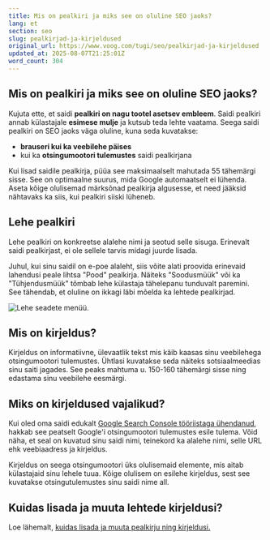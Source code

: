 ```yaml
---
title: Mis on pealkiri ja miks see on oluline SEO jaoks?
lang: et
section: seo
slug: pealkirjad-ja-kirjeldused
original_url: https://www.voog.com/tugi/seo/pealkirjad-ja-kirjeldused
updated_at: 2025-08-07T21:25:01Z
word_count: 304
---
```

## Mis on pealkiri ja miks see on oluline SEO jaoks?

Kujuta ette, et saidi **pealkiri on nagu tootel asetsev embleem**. Saidi pealkiri annab külastajale **esimese mulje** ja kutsub teda lehte vaatama. Seega saidi pealkiri on SEO jaoks väga oluline, kuna seda kuvatakse:

- **brauseri kui ka veebilehe päises**
- kui ka **otsingumootori tulemustes** saidi pealkirjana

Kui lisad saidile pealkirja, püüa see maksimaalselt mahutada 55 tähemärgi sisse. See on optimaalne suurus, mida Google automaatselt ei lühenda. Aseta kõige olulisemad märksõnad pealkirja algusesse, et need jääksid nähtavaks ka siis, kui pealkiri siiski lüheneb.

## Lehe pealkiri

Lehe pealkiri on konkreetse alalehe nimi ja seotud selle sisuga. Erinevalt saidi pealkirjast, ei ole sellele tarvis midagi juurde lisada.

Juhul, kui sinu saidil on e-poe alaleht, siis võite alati proovida erinevaid lahendusi peale lihtsa "Pood" pealkirja. Näiteks "Soodusmüük" või ka "Tühjendusmüük" tõmbab lehe külastaja tähelepanu tunduvalt paremini. See tähendab, et oluline on ikkagi läbi mõelda ka lehtede pealkirjad.

![Lehe seadete menüü.](https://media.voog.com/0000/0036/2183/photos/Pealkirjad_ja_kirjeldused_block.webp "Lehe seadete menüü.")

## Mis on kirjeldus?

Kirjeldus on informatiivne, ülevaatlik tekst mis käib kaasas sinu veebilehega otsingumootori tulemustes. Ühtlasi kuvatakse seda näiteks sotsiaalmeedias sinu saiti jagades. See peaks mahtuma u. 150-160 tähemärgi sisse ning edastama sinu veebilehe eesmärgi.

## Miks on kirjeldused vajalikud?

Kui oled oma saidi edukalt [Google Search Console tööriistaga ühendanud](/tugi/seo/kuidas-ma-saan-oma-kodulehe-otsingumootorite-jaoks-nahtavaks-muuta), hakkab see peatselt Google'i otsingumootori tulemustes esile tulema. Võid näha, et seal on kuvatud sinu saidi nimi, teinekord ka alalehe nimi, selle URL ehk veebiaadress ja kirjeldus.

Kirjeldus on seega otsingumootori üks olulisemaid elemente, mis aitab külastajaid sinu lehele tuua. Kõige olulisem on esilehe kirjeldus, sest see kuvatakse otsingutulemustes sinu saidi nime all.

## Kuidas lisada ja muuta lehtede kirjeldusi?

Loe lähemalt, [kuidas lisada ja muuta pealkirju ning kirjeldusi.](/tugi/lehed/lehtede-pealkirjade-ja-kirjelduste-muutmine)

